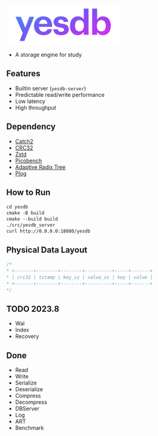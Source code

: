 

![yesdb](/logo/yesdb2.png)

- A storage engine for study

## Features
* Builtin server (`yesdb-server`)
* Predictable read/write performance
* Low latency
* High throughput

## Dependency
* [Catch2](https://github.com/catchorg/Catch2)
* [CRC32](https://github.com/google/crc32c)
* [Zstd](https://github.com/facebook/zstd)
* [Picobench](https://github.com/iboB/picobench)
* [Adaptive Radix Tree](https://github.com/rafaelkallis/adaptive-radix-tree)
* [Plog](https://github.com/SergiusTheBest/plog)
## How to Run
```
cd yesdb
cmake -B build
cmake --build build
./src/yesdb_server
curl http://0.0.0.0:18080/yesdb
```
## Physical Data Layout
```c
/*
* +-------+--------+--------+----------+-----+-------+
* | crc32 | tstamp | key_sz | value_sz | key | value | 
* +-------+--------+--------+----------+-----+-------+
*/
```
## TODO 2023.8
- Wal
- Index
- Recovery
## Done 
- Read
- Write
- Serialize
- Deserialize
- Compress
- Decompress
- DBServer
- Log
- ART
- Benchmark
